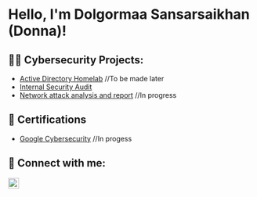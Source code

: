 <h1>Hello, I'm Dolgormaa Sansarsaikhan (Donna)! </h1>

<h2>👨‍💻 Cybersecurity Projects:</h2>


- [Active Directory Homelab](https://github.com/joshmadakor1/Algorithms-Practice)  //To be made later
- [Internal Security Audit](https://github.com/Usagitejima/Conduct-Security-Audit.git)
- [Network attack analysis and report](https://github.com/Usagitejima/Network-attack-analysis-and-report.git) //In progress

<h2>📜 Certifications</h2>

- [Google Cybersecurity](https://www.youtube.com/watch?v=a83ASGn_V_s) //In progess

<h2> 🤳 Connect with me:</h2>

[<img align="left" alt="JoshMadakor | LinkedIn" width="22px" src="https://cdn.jsdelivr.net/npm/simple-icons@v3/icons/linkedin.svg" />][linkedin]

[linkedin]: https://linkedin.com/in/joshmadakor
